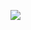 ![](https://github.com/swjtu-maker/action-school/blob/master/Specification%20for%20Mostfun%20Pro%20(a%20detailed%20version)/0001.jpg)